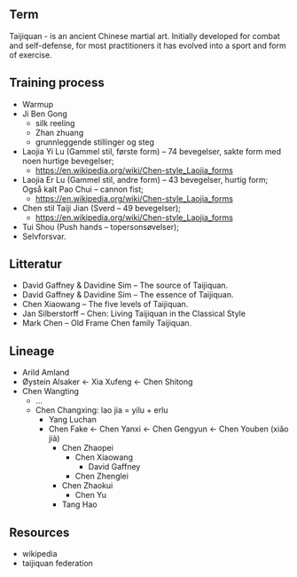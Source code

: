 ## Term
Taijiquan - is an ancient Chinese martial art. Initially developed for combat and self-defense, for most practitioners it has evolved into a sport and form of exercise.

## Training process
* Warmup
* Ji Ben Gong
  * silk reeling
  * Zhan zhuang
  * grunnleggende stillinger og steg
* Laojia Yi Lu (Gammel stil, første form) – 74 bevegelser, sakte form med noen hurtige bevegelser;
  * https://en.wikipedia.org/wiki/Chen-style_Laojia_forms
* Laojia Er Lu (Gammel stil, andre form) – 43 bevegelser, hurtig form;   Også kalt Pao Chui – cannon fist;
  * https://en.wikipedia.org/wiki/Chen-style_Laojia_forms
* Chen stil Taiji Jian (Sverd – 49 bevegelser);
  * https://en.wikipedia.org/wiki/Chen-style_Laojia_forms
* Tui Shou (Push hands – topersonsøvelser);
* Selvforsvar.

## Litteratur
* David Gaffney & Davidine Sim – The source of Taijiquan.
* David Gaffney & Davidine Sim – The essence of Taijiquan.
* Chen Xiaowang – The five levels of Taijiquan.
* Jan Silberstorff – Chen: Living Taijiquan in the Classical Style
* Mark Chen – Old Frame Chen family Taijiquan.

## Lineage
* Arild Amland
* Øystein Alsaker <- Xia Xufeng <- Chen Shitong
* Chen Wangting
  * ...
  * Chen Changxing: lao jia = yilu + erlu
    * Yang Luchan
    * Chen Fake <- Chen Yanxi <- Chen Gengyun <- Chen Youben (xiǎo jià)
      * Chen Zhaopei
        * Chen Xiaowang
          * David Gaffney 
        * Chen Zhenglei
      * Chen Zhaokui
        * Chen Yu 
      * Tang Hao 

## Resources
* wikipedia
* taijiquan federation
